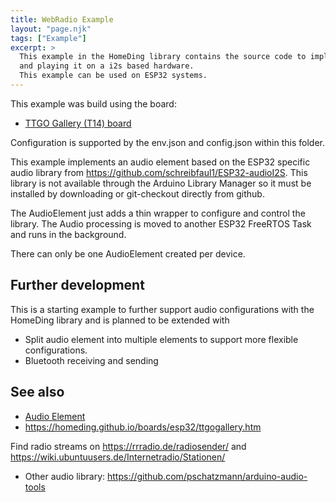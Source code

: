 ```yaml
---
title: WebRadio Example 
layout: "page.njk"
tags: ["Example"]
excerpt: >
  This example in the HomeDing library contains the source code to implement a web radio receiving audio streams over the internet
  and playing it on a i2s based hardware.  
  This example can be used on ESP32 systems.
---
```


This example was build using the board:

* [TTGO Gallery (T14) board](https://homeding.github.io/boards/esp32/ttgogallery.htm)

Configuration is supported by the env.json and config.json within this folder.

This example implements an audio element based on the ESP32 specific audio library from
<https://github.com/schreibfaul1/ESP32-audioI2S>. This library is not available through the Arduino Library Manager
so it must be installed by downloading or git-checkout directly from github.

The AudioElement just adds a thin wrapper to configure and control the library. The Audio processing is moved to another ESP32 FreeRTOS Task and runs in the background.

There can only be one AudioElement created per device.


## Further development

This is a starting example to further support audio configurations with the HomeDing library and is planned to be extended with

* Split audio element into multiple elements to support more flexible configurations.
* Bluetooth receiving and sending


## See also

* [Audio Element](https://homeding.github.io/elements/audio.htm)
* <https://homeding.github.io/boards/esp32/ttgogallery.htm>

Find radio streams on <https://rrradio.de/radiosender/> and <https://wiki.ubuntuusers.de/Internetradio/Stationen/>

* Other audio library: <https://github.com/pschatzmann/arduino-audio-tools>
